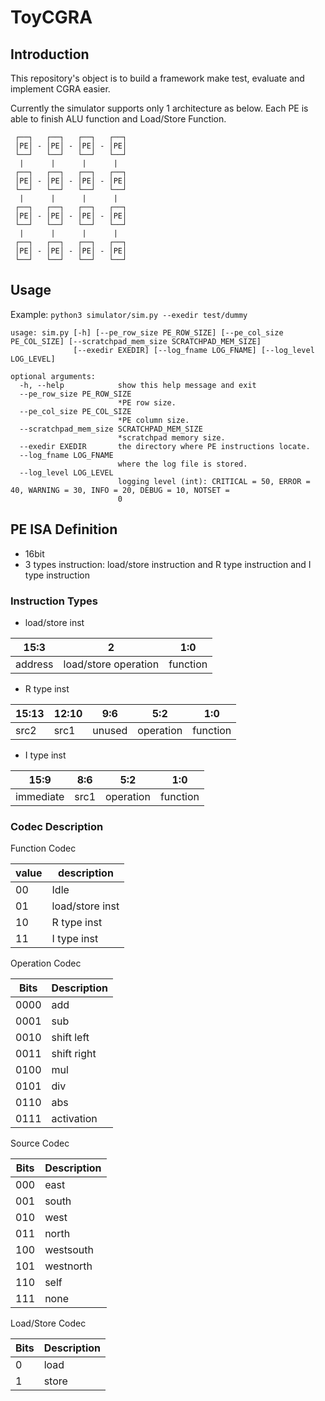 # ToyCGRA

## Introduction

This repository's object is to build a framework make test, evaluate and implement CGRA easier. 

Currently the simulator supports only 1 architecture as below. Each PE is able to finish ALU function and Load/Store Function. 

```
 ┌──┐   ┌──┐   ┌──┐   ┌──┐ 
 │PE│ - │PE│ - │PE│ - │PE│ 
 └──┘   └──┘   └──┘   └──┘ 
  |      |      |      |    
 ┌──┐   ┌──┐   ┌──┐   ┌──┐ 
 │PE│ - │PE│ - │PE│ - │PE│ 
 └──┘   └──┘   └──┘   └──┘ 
  |      |      |      |   
 ┌──┐   ┌──┐   ┌──┐   ┌──┐ 
 │PE│ - │PE│ - │PE│ - │PE│ 
 └──┘   └──┘   └──┘   └──┘ 
  |      |      |      |   
 ┌──┐   ┌──┐   ┌──┐   ┌──┐ 
 │PE│ - │PE│ - │PE│ - │PE│ 
 └──┘   └──┘   └──┘   └──┘ 
```

## Usage

Example: `python3 simulator/sim.py --exedir test/dummy`

```
usage: sim.py [-h] [--pe_row_size PE_ROW_SIZE] [--pe_col_size PE_COL_SIZE] [--scratchpad_mem_size SCRATCHPAD_MEM_SIZE]
              [--exedir EXEDIR] [--log_fname LOG_FNAME] [--log_level LOG_LEVEL]

optional arguments:
  -h, --help            show this help message and exit
  --pe_row_size PE_ROW_SIZE
                        *PE row size.
  --pe_col_size PE_COL_SIZE
                        *PE column size.
  --scratchpad_mem_size SCRATCHPAD_MEM_SIZE
                        *scratchpad memory size.
  --exedir EXEDIR       the directory where PE instructions locate.
  --log_fname LOG_FNAME
                        where the log file is stored.
  --log_level LOG_LEVEL
                        logging level (int): CRITICAL = 50, ERROR = 40, WARNING = 30, INFO = 20, DEBUG = 10, NOTSET =
                        0
```

## PE ISA Definition

- 16bit
- 3 types instruction: load/store instruction and R type instruction and I type instruction

### Instruction Types

- load/store inst

| 15:3 | 2 | 1:0 |
| --- | --- | --- |
| address | load/store operation | function |

- R type inst

| 15:13 | 12:10 | 9:6 | 5:2 | 1:0 |
| --- | --- | --- | --- | --- |
| src2 | src1 | unused | operation | function |

- I type inst

| 15:9 | 8:6 | 5:2 | 1:0 |
| --- | --- | --- | --- |
| immediate | src1 | operation | function |

### Codec Description

Function Codec

| value | description |
| --- | --- |
| 00 | Idle |
| 01 | load/store inst |
| 10 | R type inst |
| 11 | I type inst |

Operation Codec

| Bits | Description |
| --- | --- |
| 0000 | add |
| 0001 | sub |
| 0010 | shift left |
| 0011 | shift right |
| 0100 | mul |
| 0101 | div |
| 0110 | abs |
| 0111 | activation |

Source Codec

| Bits | Description |
| --- | --- |
| 000 | east |
| 001 | south |
| 010 | west |
| 011 | north |
| 100 | westsouth |
| 101 | westnorth |
| 110 | self |
| 111 | none |

Load/Store Codec

| Bits | Description |
| --- | --- |
| 0 | load |
| 1 | store |